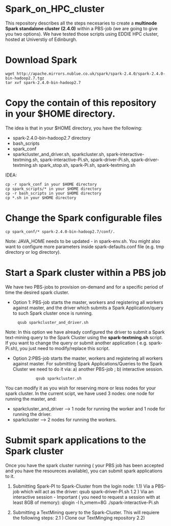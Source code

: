 # Spark_on_HPC_cluster
This repository describes all the steps necesaries to create a **multinode Spark standalone cluster (2.4.0)** within a PBS-job (we are going to give you two options). We have tested those scripts using EDDIE HPC cluster, hosted at Universtiy of Edinburgh.

# Download Spark
 	wget http://apache.mirrors.nublue.co.uk/spark/spark-2.4.0/spark-2.4.0-bin-hadoop2.7.tgz
	tar xvf spark-2.4.0-bin-hadoop2.7

# Copy the contain of this repository in your $HOME directory.

The idea is that in your $HOME directory, you have the following:
* spark-2.4.0-bin-hadoop2.7 directory
* bash_scripts
* spark_conf
* sparkcluster_and_driver.sh, sparkcluster.sh, spark-interactive-textming.sh, spark-interactive-Pi.sh,  spark-driver-Pi.sh, spark-driver-textming.sh spark_stop.sh, spark-Pi.sh, spark-textming.sh

IDEA:
	
	cp -r spark_conf in your $HOME directory
	cp spark_scripts/* in your $HOME directory
	cp -r bash_scripts in your $HOME directory
	cp *.sh in your $HOME directory


# Change the Spark configurable files
	
	cp spark_conf/* spark-2.4.0-bin-hadoop2.7/conf/.
	
Note: JAVA_HOME needs to be updated - in spark-env.sh. You might also want to configure more parameters inside spark-defaults.conf file (e.g. tmp directory or log directory). 
  
# Start a Spark cluster within a PBS job
We have two PBS-jobs to provision on-demand and for a specific period of time the desired spark cluster. 

* Option 1: PBS-job starts the master, workers and registering all workers against master, and the driver which submits a Spark Application/query to such Spark cluster once is running.

  		qsub sparkcluster_and_driver.sh

Note: In this option we have already configured the driver to submit a Spark text-mining query to the Spark Cluster using  the **spark-textming.sh** script. If you want to change the query or submit another application ( e.g. spark-Pi.sh), you just need to modify/replace this script. 

* Option 2:PBS-job starts the master, workers and registering all workers against master. For submitting Spark Applications/Queries to the Spark Cluster we need to do it via: a) another PBS-job ; b) interactive session.  

                qsub sparkcluster.sh

You can modify it as you wish for reserving more or less nodes for your spark cluster. In the current scipt, we have used 3 nodes: one node for running the master, and:

* sparkcluster_and_driver --> 1 node for running the worker and 1 node for running the driver.
* sparkcluster --> 2 nodes for running the workers.  


# Submit spark applications to the Spark cluster

Once you have the spark cluster running ( your PBS job has been accepted and you have the resoureces available), you can submit spark applications to it. 

1) Submitting Spark-PI to Spark-Cluster from the login node: 
	1.1) Via a PBS-job which will act as the driver:
		qsub spark-driver-PI.sh
	1.2 ) Via an interactive session - Important ( you need to request a session with at least 8GB of memory):
		 qlogin -l h_vmem=8G
		 ./spark-interactive-Pi.sh

2) Submitting a TextMining query to the Spark-Cluster. This will requiere the following steps:
	2.1 ) Clone our TextMinging repository
	2.2) 
		
			


